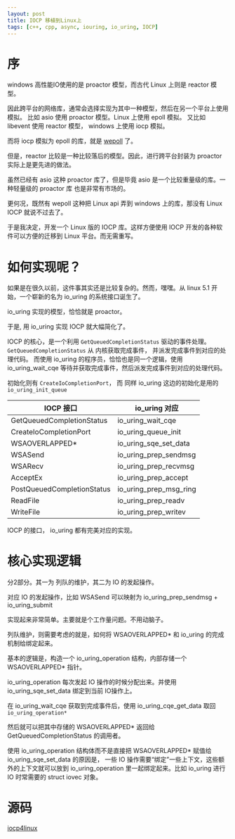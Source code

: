 ```yaml
---
layout: post
title: IOCP 移植到Linux上
tags: [c++, cpp, async, iouring, io_uring, IOCP]
---
```


# 序

windows 高性能IO使用的是 proactor 模型，而古代 Linux 上则是 reactor 模型。

因此跨平台的网络库，通常会选择实现为其中一种模型，然后在另一个平台上使用模拟。
比如 asio 使用 proactor 模型。Linux 上使用 epoll 模拟。
又比如 libevent 使用 reactor 模型， windows 上使用 iocp 模拟。

而将 iocp 模拟为 epoll 的库，就是 [wepoll](https://github.com/piscisaureus/wepoll) 了。

但是，reactor 比较是一种比较落后的模型。因此，进行跨平台封装为 proactor 实际上是更先进的做法。

虽然已经有 asio 这种 proactor 库了，但是毕竟 asio 是一个比较重量级的库。一种轻量级的 proactor 库
也是非常有市场的。

更何况，既然有 wepoll 这种把 Linux api 弄到 windows 上的库，那没有 Linux IOCP 就说不过去了。

于是我决定，开发一个 Linux 版的 IOCP 库。这样方便使用 IOCP 开发的各种软件可以方便的迁移到 Linux 平台。而无需重写。

# 如何实现呢？

如果是在很久以前，这件事其实还是比较复杂的。然而，嘿嘿。从 linux 5.1 开始，一个崭新的名为 io_uring 的系统接口诞生了。

io_uring 实现的模型，恰恰就是 proactor。

于是, 用 io_uring 实现 IOCP 就大幅简化了。

IOCP 的核心，是一个利用 `GetQueuedCompletionStatus` 驱动的事件处理。`GetQueuedCompletionStatus` 从 内核获取完成事件，
并派发完成事件到对应的处理代码。
而使用 io_uring 的程序员，恰恰也是同一个逻辑，使用 io_uring_wait_cqe 等待并获取完成事件，然后派发完成事件到对应的处理代码。

初始化则有 `CreateIoCompletionPort`， 而 同样 io_uring 这边的初始化是用的 `io_uring_init_queue`


| IOCP 接口    | io_uring 对应 |
| -------- | ------- |
| GetQueuedCompletionStatus  | io_uring_wait_cqe    |
| CreateIoCompletionPort | io_uring_queue_init    |
| WSAOVERLAPPED* | io_uring_sqe_set_data    |
| WSASend    |  io_uring_prep_sendmsg  |
| WSARecv    |  io_uring_prep_recvmsg  |
| AcceptEx   |  io_uring_prep_accept  |
| PostQueuedCompletionStatus   |  io_uring_prep_msg_ring  |
|ReadFile | io_uring_prep_readv |
|WriteFile | io_uring_prep_writev |


IOCP 的接口， io_uring 都有完美对应的实现。

# 核心实现逻辑

分2部分。其一为 列队的维护，其二为 IO 的发起操作。

对应 IO 的发起操作，比如 WSASend 可以映射为 io_uring_prep_sendmsg + io_uring_submit

实现起来非常简单。主要就是个工作量问题。不用动脑子。

列队维护，则需要考虑的就是，如何将 WSAOVERLAPPED* 和 io_uring 的完成机制给绑定起来。

基本的逻辑是，构造一个 io_uring_operation 结构，内部存储一个 WSAOVERLAPPED* 指针。

io_uring_operation 每次发起 IO 操作的时候分配出来。并使用 io_uring_sqe_set_data 绑定到当前 IO操作上。

在 io_uring_wait_cqe 获取到完成事件后，使用 io_uring_cqe_get_data 取回 `io_uring_operation*`

然后就可以把其中存储的 WSAOVERLAPPED* 返回给 GetQueuedCompletionStatus 的调用者。

使用 io_uring_operation 结构体而不是直接把 WSAOVERLAPPED* 赋值给 io_uring_sqe_set_data 的原因是，
一些 IO 操作需要“绑定”一些上下文，这些额外的上下文就可以放到 io_uring_operation 里一起绑定起来。比如 io_uring 进行 IO 时常需要的 struct iovec 对象。


# 源码

[iocp4linux](https://github.com/microcai/iocp)


